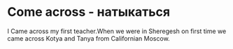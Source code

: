 # Come across  - натыкаться




I Came across my first teacher.When we were in Sheregesh on first time we came across Kotya and Tanya from Californian Moscow.
